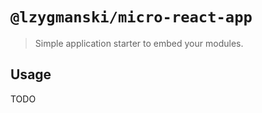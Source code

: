 # `@lzygmanski/micro-react-app`

> Simple application starter to embed your modules.

## Usage

TODO
